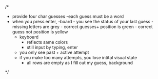 /* 
 - provide four char guesses
 -each guess must be a word
 - when you press enter,
    -board
        - you see the status of your last guess
        - missing letters are grey
        - correct guesses+ position is green
        - correct guess not position is yellow
    - keyboard
        - reflects same colors
        - still input by typing, enter 
    - you only see past + active attempt
    - if you make too many attempts, you lose
    intital visual state
        - all rows are empty
        as I fill out my guess, background

*/